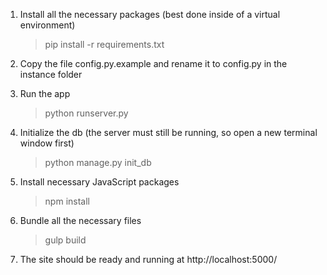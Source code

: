  1. Install all the necessary packages (best done inside of a virtual environment)

    > pip install -r requirements.txt
    
 2. Copy the file config.py.example and rename it to config.py in the instance folder
 
 3. Run the app

    > python runserver.py
    
 4. Initialize the db (the server must still be running, so open a new terminal window first)

    > python manage.py init_db 
    
 5. Install necessary JavaScript packages
    > npm install
    
 6. Bundle all the necessary files
    > gulp build 

 7. The site should be ready and running at http://localhost:5000/

